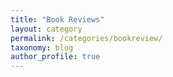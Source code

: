 ```yaml
---
title: "Book Reviews"
layout: category
permalink: /categories/bookreview/
taxonomy: blog
author_profile: true
---
```

